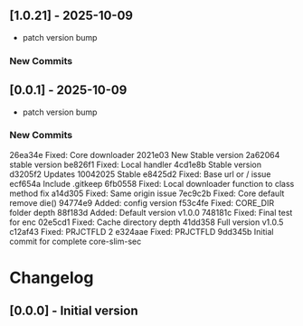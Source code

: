 ## [1.0.21] - 2025-10-09
- patch version bump

### New Commits

## [0.0.1] - 2025-10-09
- patch version bump

### New Commits
26ea34e Fixed: Core downloader
2021e03 New Stable version
2a62064 stable version
be826f1 Fixed: Local handler
4cd1e8b Stable version
d3205f2 Updates 10042025 Stable
e8425d2 Fixed: Base url or / issue
ecf654a Include .gitkeep
6fb0558 Fixed: Local downloader function to class method fix
a14d305 Fixed: Same origin issue
7ec9c2b Fixed: Core default remove die()
94774e9 Added: config version
f53c4fe Fixed: CORE_DIR folder depth
88f183d Added: Default version v1.0.0
748181c Fixed: Final test for enc
02e5cd1 Fixed: Cache directory depth
41dd358 Full version v1.0.5
c12af43 Fixed: PRJCTFLD 2
e324aae Fixed: PRJCTFLD
9dd345b Initial commit for complete core-slim-sec

# Changelog

## [0.0.0] - Initial version
